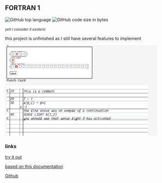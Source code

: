 ## FORTRAN 1
![GitHub top language](https://img.shields.io/github/languages/top/ollielynas/Fortran-1)
![GitHub code size in bytes](https://img.shields.io/github/languages/code-size/ollielynas/Fortran-1)

<!-- META A fortran 1 interpreter based on the original documentation from 1956 META -->
<!-- STAR ICON -->

<small>*yeh I consider it exoteric*</small>

this project is unfinished as I still have several features to implement

![screenshot](md_files/portfolio/esolangs/Screenshot%202023-09-13%20200839.png)

### links

[try it out](https://ollielynas.github.io/Fortran-1/)

[based on this documentation](https://archive.computerhistory.org/resources/text/Fortran/102649787.05.01.acc.pdf)

[Github](https://github.com/ollielynas/Fortran-1)

<!-- LAST EDITED 1699417610 LAST EDITED-->